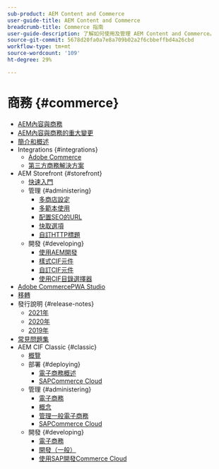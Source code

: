 ```yaml
---
sub-product: AEM Content and Commerce
user-guide-title: AEM Content and Commerce
breadcrumb-title: Commerce 指南
user-guide-description: 了解如何使用及管理 AEM Content and Commerce。
source-git-commit: 5678d20fa0a7e8a709b02a2f6cbbeffbd4a26cbd
workflow-type: tm+mt
source-wordcount: '109'
ht-degree: 29%

---
```



# 商務 {#commerce}

+ [AEM內容與商務](/help/commerce/home.md)
+ [AEM內容與商務的重大變更](cif/changes.md)
+ [簡介和概述](cif/introduction.md)
+ Integrations {#integrations}
   + [Adobe Commerce](cif/integrating/magento.md)
   + [第三方商務解決方案](cif/integrating/third-party.md)
+ AEM Storefront {#storefront}
   + [快速入門](cif/getting-started.md)
   + 管理 {#administering}
      + [多商店設定](cif/configuring/multi-store-setup.md)
      + [多範本使用](cif/configuring/multi-template-usage.md)
      + [配置SEO的URL](cif/configuring/advanced-url-configuration.md)
      + [快取選項](cif/configuring/caching.md)
      + [自訂HTTP標題](/help/commerce/cif/configuring/custom-http-headers.md)
   + 開發 {#developing}
      + [使用AEM開發](cif/develop.md)
      + [樣式CIF元件](cif/customizing/style-cif-component.md)
      + [自訂CIF元件](cif/customizing/customize-cif-components.md)
      + [使用CIF目錄選擇器](cif/customizing/use-cif-pickers.md)
+ [Adobe CommercePWA Studio](cif/pwa-studio/getting-started.md)
+ [移轉](cif/migration.md)
+ 發行說明 {#release-notes}
   + [2021年](cif/release-notes/release-notes-2021.md)
   + [2020年](cif/release-notes/release-notes-2020.md)
   + [2019年](cif/release-notes/release-notes-2019.md)
+ [常見問題集](cif/faq.md)
+ AEM CIF Classic {#classic}
   + [概覽](/help/commerce/cif-classic/home.md)
   + 部署 {#deploying}
      + [電子商務概述](/help/commerce/cif-classic/deploying/ecommerce.md)
      + [SAPCommerce Cloud](/help/commerce/cif-classic/deploying/sap-commerce-cloud.md)
   + 管理 {#administering}
      + [電子商務](/help/commerce/cif-classic/administering/ecommerce.md)
      + [概念](/help/commerce/cif-classic/administering/concepts.md)
      + [管理一般電子商務](/help/commerce/cif-classic/administering/generic.md)
      + [SAPCommerce Cloud](/help/commerce/cif-classic/administering/sap-commerce-cloud.md)
   + 開發 {#developing}
      + [電子商務](/help/commerce/cif-classic/developing/ecommerce.md)
      + [開發（一般）](/help/commerce/cif-classic/developing/generic.md)
      + [使用SAP開發Commerce Cloud](/help/commerce/cif-classic/developing/sap-commerce-cloud.md)
